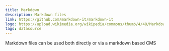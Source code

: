 ```yaml
---
title: Markdown 
description: Markdown files
link: https://github.com/markdown-it/markdown-it
logo: https://upload.wikimedia.org/wikipedia/commons/thumb/4/48/Markdown-mark.svg/1280px-Markdown-mark.svg.png
tags: datasource
---
```


Markdown files can be used both directly or via a markdown based CMS